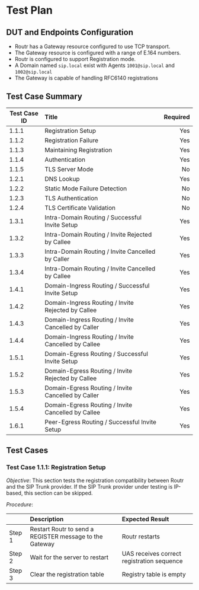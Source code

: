 # Test Plan

## DUT and Endpoints Configuration

- Routr has a Gateway resource configured to use TCP transport.
- The Gateway resource is configured with a range of E.164 numbers.
- Routr is configured to support Registration mode.
- A Domain named `sip.local` exist with Agents `1001@sip.local` and `1002@sip.local`
- The Gateway is capable of handling RFC6140 registrations

## Test Case Summary

| Test Case ID | Title                                                | Required  |
| ------------ |:---------------------------------------------------- | ---------:|
|  1.1.1       |  Registration Setup                                  | Yes       |
|  1.1.2       |  Registration Failure                                | Yes       |
|  1.1.3       |  Maintaining Registration                            | Yes       |
|  1.1.4       |  Authentication                                      | Yes       |
|  1.1.5       |  TLS Server Mode                                     | No        |
|  1.2.1       |  DNS Lookup                                          | Yes       |
|  1.2.2       |  Static Mode Failure Detection                       | No        |
|  1.2.3       |  TLS Authentication                                  | No        |
|  1.2.4       |  TLS Certificate Validation                          | No        |
|  1.3.1       |  Intra-Domain Routing   / Successful Invite Setup    | Yes       |
|  1.3.2       |  Intra-Domain Routing   / Invite Rejected by Callee  | Yes       |
|  1.3.3       |  Intra-Domain Routing   / Invite Cancelled by Caller | Yes       |
|  1.3.4       |  Intra-Domain Routing   / Invite Cancelled by Callee | Yes       |
|  1.4.1       |  Domain-Ingress Routing / Successful Invite Setup    | Yes       |
|  1.4.2       |  Domain-Ingress Routing / Invite Rejected by Callee  | Yes       |
|  1.4.3       |  Domain-Ingress Routing / Invite Cancelled by Caller | Yes       |
|  1.4.4       |  Domain-Ingress Routing / Invite Cancelled by Callee | Yes       |
|  1.5.1       |  Domain-Egress Routing  / Successful Invite Setup    | Yes       |
|  1.5.2       |  Domain-Egress Routing  / Invite Rejected by Callee  | Yes       |
|  1.5.3       |  Domain-Egress Routing  / Invite Cancelled by Caller | Yes       |
|  1.5.4       |  Domain-Egress Routing  / Invite Cancelled by Callee | Yes       |
|  1.6.1       |  Peer-Egress Routing    / Successful Invite Setup    | Yes       |

## Test Cases

### Test Case 1.1.1: Registration Setup

*Objective*: This section tests the registration compatibility between Routr and the SIP Trunk provider. If the SIP Trunk provider under testing is IP-based, this section can be skipped.

*Procedure*:

|         | Description                                                 | Expected Result  |
| ------- |:------------------------------------------------------------|:-----------------|
| Step 1  | Restart Routr to send a REGISTER message to the Gateway     | Routr restarts   |
| Step 2  | Wait for the server to restart                              | UAS receives correct registration sequence |
| Step 3  | Clear the registration table                                | Registry table is empty |


